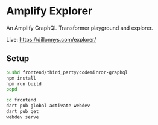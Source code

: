 # Amplify Explorer

An Amplify GraphQL Transformer playground and explorer.

Live: https://dillonnys.com/explorer/

## Setup

```sh
pushd frontend/third_party/codemirror-graphql
npm install
npm run build
popd

cd frontend
dart pub global activate webdev
dart pub get
webdev serve
```